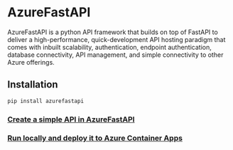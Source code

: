 # AzureFastAPI
AzureFastAPI is a python API framework that builds on top of FastAPI to deliver a high-performance, quick-development API hosting paradigm that comes with inbuilt scalability, authentication, endpoint authentication, database connectivity, API management, and simple connectivity to other Azure offerings.

## Installation
```bash
pip install azurefastapi
```

### [Create a simple API in AzureFastAPI](docs.md)

### [Run locally and deploy it to Azure Container Apps](Instructions.md)
